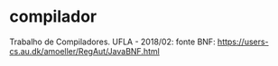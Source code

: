 # compilador
Trabalho de Compiladores. UFLA - 2018/02:
fonte BNF: https://users-cs.au.dk/amoeller/RegAut/JavaBNF.html
